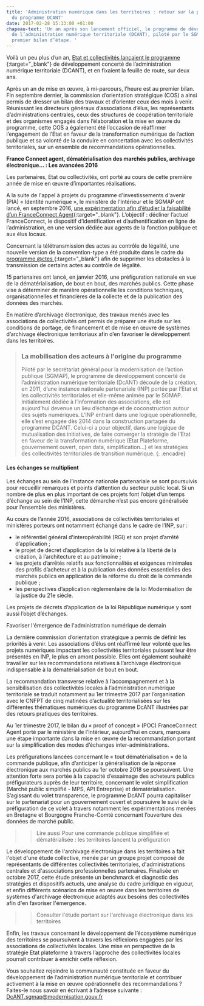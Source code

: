 ```yaml
---
title: 'Administration numérique dans les territoires : retour sur la première année
  du programme DCANT'
date: 2017-02-28 15:13:00 +01:00
chapeau-text: 'Un an après son lancement officiel, le programme de développement concerté
  de l’administration numérique territoriale (DCANT), piloté par le SGMAP, fait un
  premier bilan d’étape. '
---
```


Voilà un peu plus d’un an, [Etat et collectivités lançaient le programme ](https://www.modernisation.gouv.fr/home/etat-et-collectivites-developpement-administration-numerique-dcant){:target="_blank"}
de développement concerté de l’administration numérique territoriale (DCANT), et en fixaient la feuille de route, sur deux ans.

Après un an de mise en œuvre, à mi-parcours, l’heure est au premier bilan. Fin septembre dernier, la commission d’orientation stratégique (COS) a ainsi permis de dresser un bilan des travaux et d’orienter ceux des mois à venir. Réunissant les directeurs généraux d’associations d’élus, les représentants d’administrations centrales, ceux des structures de coopération territoriale et des organismes engagés dans l’élaboration et la mise en œuvre du programme, cette COS a également été l’occasion de réaffirmer l’engagement de l’Etat en faveur de la transformation numérique de l’action publique et sa volonté de la conduire en concertation avec les collectivités territoriales, sur un ensemble de recommandations opérationnelles.

 

**France Connect agent, dématérialisation des marchés publics, archivage électronique... : Les avancées 2016**

Les partenaires, Etat ou collectivités, ont porté au cours de cette première année de mise en œuvre d’importantes réalisations.

A la suite de l'appel à projets du programme d'investissements d'avenir (PIA) « Identité numérique », le ministère de l’Intérieur et le SGMAP ont lancé, en septembre 2016, [une expérimentation afin d’étudier la faisabilité d’un FranceConnect Agent](http://etatplateforme.modernisation.gouv.fr/actualite/franceconnect-se-decline-egalement-pour-les-agents-de-la-fonction-publique){:target="_blank"}. L’objectif : décliner l’actuel FranceConnect, le dispositif d’identification et d’authentification en ligne de l’administration, en une version dédiée aux agents de la fonction publique et aux élus locaux.

Concernant la télétransmission des actes au contrôle de légalité, une nouvelle version de la convention-type a été produite dans le cadre du [programme @ctes ](https://www.collectivites-locales.gouv.fr/actes-0){:target="_blank"} afin de supprimer les obstacles à la transmission de certains actes au contrôle de légalité.

15 partenaires ont lancé, en janvier 2016, une préfiguration nationale en vue de la dématérialisation, de bout en bout, des marchés publics. Cette phase vise à déterminer de manière opérationnelle les conditions techniques, organisationnelles et financières de la collecte et de la publication des données des marchés. 

En matière d’archivage électronique, des travaux menés avec les associations de collectivités ont permis de préparer une étude sur les conditions de portage, de financement et de mise en œuvre de systèmes d’archivage électronique territoriaux afin d’en favoriser le développement dans les territoires.

 


>### La mobilisation des acteurs à l'origine du programme
>
>Piloté par le secrétariat général pour la modernisation de l’action publique (SGMAP), le programme de développement concerté de l’administration numérique territoriale (DcANT) découle de la création, en 2011, d’une instance nationale partenariale (INP) portée par l’Etat et les collectivités territoriales et elle-même animée par le SGMAP. Initialement dédiée à l’information des associations, elle est aujourd’hui devenue un lieu d’échange et de coconstruction autour des sujets numériques. L’INP entrant dans une logique opérationnelle, elle s’est engagée dès 2014 dans la construction partagée du programme DCANT. Celui-ci a pour objectif, dans une logique de mutualisation des initiatives, de faire converger la stratégie de l’Etat en faveur de la transformation numérique (Etat Plateforme, gouvernement ouvert, open data, simplification…) et les stratégies des collectivités territoriales de transition numérique.
{: .encadre}
 

#### Les échanges se multiplient

Les échanges au sein de l’instance nationale partenariale se sont poursuivis pour recueillir remarques et points d’attention du secteur public local. Si un nombre de plus en plus important de ces projets font l’objet d’un temps d’échange au sein de l’INP, cette démarche n’est pas encore généralisée pour l’ensemble des ministères.

Au cours de l’année 2016, associations de collectivités territoriales et ministères porteurs ont notamment échangé dans le cadre de l’INP, sur :
*  le référentiel général d'interopérabilité (RGI) et son projet d’arrêté d’application ;
* le projet de décret d’application de la loi relative à la liberté de la création, à l’architecture et au patrimoine ;
* les projets d’arrêtés relatifs aux fonctionnalités et exigences minimales des profils d’acheteur et à la publication des données essentielles des marchés publics en application de la réforme du droit de la commande publique ;
* les perspectives d’application réglementaire de la loi Modernisation de la justice du 21e siècle. 

 

Les projets de décrets d’application de la loi République numérique y sont aussi l’objet d’échanges.

 

Favoriser l'émergence de l'administration numérique de demain

La dernière commission d’orientation stratégique a permis de définir les priorités à venir. Les associations d’élus ont réaffirmé leur volonté que les projets numériques impactant les collectivités territoriales puissent leur être présentés en INP, le plus en amont possible. Elles ont également souhaité travailler sur les recommandations relatives à l’archivage électronique indispensable à la dématérialisation de bout en bout.

La recommandation transverse relative à l’accompagnement et à la sensibilisation des collectivités locales à l’administration numérique territoriale se traduit notamment au 1er trimestre 2017 par l’organisation avec le CNFPT de cinq matinées d’actualité territorialisées sur les différentes thématiques numériques du programme DcANT illustrées par des retours pratiques des territoires.

Au 1er trimestre 2017, le bilan du « proof of concept » (POC) FranceConnect Agent porté par le ministère de l’Intérieur, aujourd’hui en cours, marquera une étape importante dans la mise en œuvre de la recommandation portant sur la simplification des modes d’échanges inter-administrations.

Les préfigurations lancées concernant le « tout dématérialisation » de la commande publique, afin d’anticiper la généralisation de la réponse électronique aux marchés publics au 1er octobre 2018 se poursuivent. Une attention forte sera portée à la capacité d’essaimage des acheteurs publics préfigurateurs auprès de leur territoire, concernant le volet simplification (Marché public simplifié - MPS, API Entreprise) et dématérialisation. S’agissant du volet transparence, le programme DcANT pourra capitaliser sur le partenariat pour un gouvernement ouvert et poursuivre le suivi de la préfiguration de ce volet à travers notamment les expérimentations menées en Bretagne et Bourgogne Franche-Comté concernant l’ouverture des données de marché public. 

>> Lire aussi Pour une commande publique simplifiée et dématérialisée : les territoires lancent la préfiguration

Le développement de l'archivage électronique dans les territoires a fait l'objet d'une étude collective, menée par un groupe projet composé de représentants de différentes collectivités territoriales, d'administrations centrales et d'associations professionnelles partenaires. Finalisée en octobre 2017, cette étude présente un benchmarck et diagnostic des stratégies et dispositifs actuels, une analyse du cadre juridique en vigueur, et enfin différents scénarios de mise en œuvre dans les territoires de systèmes d'archivage électronique adaptés aux besoins des collectivités afin d'en favoriser l'émergence.

>> Consulter l'étude portant sur l'archivage électronique dans les territoires

 

Enfin, les travaux concernant le développement de l’écosystème numérique des territoires se poursuivent à travers les réflexions engagées par les associations de collectivités locales. Une mise en perspective de la stratégie Etat plateforme à travers l’approche des collectivités locales pourrait contribuer à enrichir cette réflexion.

 

 


Vous souhaitez rejoindre la communauté constituée en faveur du développement de l’administration numérique territoriale et contribuer activement à la mise en œuvre opérationnelle des recommandations ?
Faites-le nous savoir en écrivant à l’adresse suivante : DcANT.sgmap@modernisation.gouv.fr
